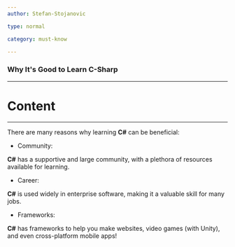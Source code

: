 ```yaml
---
author: Stefan-Stojanovic

type: normal

category: must-know

---
```


### Why It's Good to Learn C-Sharp

---

# Content
---
There are many reasons why learning **C#** can be beneficial:


- Community:

**C#** has a supportive and large community, with a plethora of resources available for learning.

- Career:

**C#** is used widely in enterprise software, making it a valuable skill for many jobs.

- Frameworks:

**C#** has frameworks to help you make websites, video games (with Unity), and even cross-platform mobile apps!

